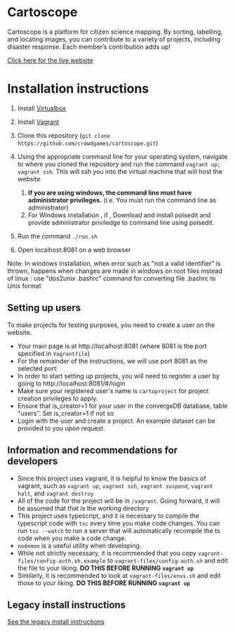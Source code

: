 # Cartoscope

Cartoscope is a platform for citizen science mapping. By sorting, labelling, and locating images, you can contribute to a variety of projects, including disaster response. Each member’s contribution adds up!

[Click here for the live website](https://cartosco.pe/#/home)

# Installation instructions

 1. Install [Virtualbox](https://www.virtualbox.org/)
 2. Install [Vagrant](https://www.vagrantup.com/downloads)
 3. Clone this repository (`git clone https://github.com/crowdgames/cartoscope.git`)
 4. Using the appropriate command line for your operating system, navigate to where you cloned the repository and run the command `vagrant up; vagrant ssh`. This will ssh you into the virtual machine that will host the website
     1. **If you are using windows, the command line must have administrator privileges.** (i.e. You must run the command line as administrator)
     2. For Windows installation , if , Download and install polsedit and provide administrator priviledge to command line using polsedit.

 5. Run the command `./run.sh`
 6. Open localhost:8081 on a web browser
 
Note: In windows installation, when error such as "not a valid identifier" is thrown, happens when changes are made in windows on root files instead of linux :
      use "dos2unix .bashrc" command for converting file .bashrc to Unix format 
## Setting up users

To make projects for testing purposes, you need to create a user on the website.

 - Your main page is at http://localhost:8081 (where 8081 is the port specified in `Vagrantfile`)
 - For the remainder of the instructions, we will use port 8081 as the selected port:
 - In order to start setting up projects, you will need to register a user by going to http://localhost:8081/#/login
 - Make sure your registered user's name is `cartoproject` for project creation privileges to apply.
 - Ensure that is_creator=1 for your user in the convergeDB database, table "users". Set is_creator=1 if not so
 - Login with the user and create a project. An example dataset can be provided to you upon request.
	
## Information and recommendations for developers

 - Since this project uses vagrant, it is helpful to know the basics of vagrant, such as `vagrant up`, `vagrant ssh`, `vagrant suspend`, `vagrant halt`, and `vagrant destroy`
 - All of the code for the project will be in `/vagrant`. Going forward, it will be assumed that that is the working directory
 - This project uses typescript, and it is necessary to compile the typescript code with `tsc` every time you make code changes. You can run `tsc --watch` to run a server that will automatically recompile the ts code when you make a code change.
 - `nodemon` is a useful utility when developing.
 - While not strictly necessary, it is recommended that you copy `vagrant-files/config-auth.sh.example` to `vagrant-files/config-auth.sh` and edit the file to your liking. **DO THIS BEFORE RUNNING `vagrant up`**
 - Similarly, it is recommended to look at `vagrant-files/envs.sh` and edit those to your liking. **DO THIS BEFORE RUNNING `vagrant up`**

## Legacy install instructions

[See the legacy install instructions](docs/legacy_install_instructions.md)


